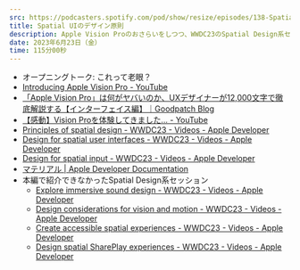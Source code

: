```yaml
---
src: https://podcasters.spotify.com/pod/show/resize/episodes/138-Spatial-UI-e262o7b
title: Spatial UIのデザイン原則
description: Apple Vision Proのおさらいをしつつ、WWDC23のSpatial Design系セッションを見て気になったことや、今後のUIデザインに求められそうなことを話しました。
date: 2023年6月23日（金）
time: 115分00秒
---
```


- オープニングトーク: これって老眼？
- [Introducing Apple Vision Pro - YouTube](https://www.youtube.com/watch?v=TX9qSaGXFyg)
- [「Apple Vision Pro」は何がヤバいのか、UXデザイナーが12,000文字で徹底解説する【インターフェイス編】｜Goodpatch Blog](https://goodpatch.com/blog/2023-06-visionpro01)
- [【感動】Vision Proを体験してきました... - YouTube](https://www.youtube.com/watch?v=6rUfGUUOpYc)
- [Principles of spatial design - WWDC23 - Videos - Apple Developer](https://developer.apple.com/videos/play/wwdc2023/10072/)
- [Design for spatial user interfaces - WWDC23 - Videos - Apple Developer](https://developer.apple.com/videos/play/wwdc2023/10076/)
- [Design for spatial input - WWDC23 - Videos - Apple Developer](https://developer.apple.com/videos/play/wwdc2023/10073/)
- [マテリアル | Apple Developer Documentation](https://developer.apple.com/jp/design/human-interface-guidelines/materials)
- 本編で紹介できなかったSpatial Design系セッション
    - [Explore immersive sound design - WWDC23 - Videos - Apple Developer](https://developer.apple.com/videos/play/wwdc2023/10271/)
    - [Design considerations for vision and motion - WWDC23 - Videos - Apple Developer](https://developer.apple.com/videos/play/wwdc2023/10078/)
    - [Create accessible spatial experiences - WWDC23 - Videos - Apple Developer](https://developer.apple.com/videos/play/wwdc2023/10034/)
    - [Design spatial SharePlay experiences - WWDC23 - Videos - Apple Developer](https://developer.apple.com/videos/play/wwdc2023/10075/)
